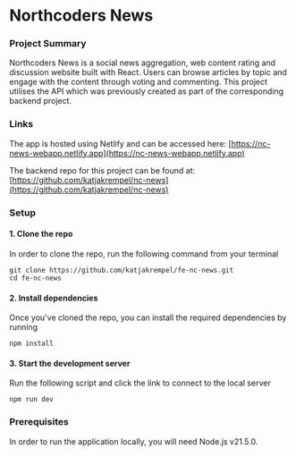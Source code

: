 # Northcoders News

### Project Summary

Northcoders News is a social news aggregation, web content rating and discussion website built with React.
Users can browse articles by topic and engage with the content through voting and commenting.
This project utilises the API which was previously created as part of the corresponding backend project. 


### Links

The app is hosted using Netlify and can be accessed here: [https://nc-news-webapp.netlify.app](https://nc-news-webapp.netlify.app)

The backend repo for this project can be found at: [https://github.com/katjakrempel/nc-news](https://github.com/katjakrempel/nc-news)


### Setup
#### 1. Clone the repo
In order to clone the repo, run the following command from your terminal
```
git clone https://github.com/katjakrempel/fe-nc-news.git
cd fe-nc-news
```

#### 2. Install dependencies
Once you've cloned the repo, you can install the required dependencies by running
```
npm install
```

#### 3. Start the development server
Run the following script and click the link to connect to the local server
```
npm run dev
```


### Prerequisites
In order to run the application locally, you will need Node.js v21.5.0.